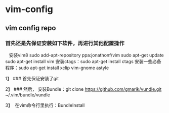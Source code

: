 # vim-config
## vim config repo

### 首先还是先保证安装如下软件，再进行其他配置操作 
    安装vim8
    sudo add-apt-repository ppa:jonathonf/vim
    sudo apt-get update
    sudo apt-get install vim
    安装ctags：sudo apt-get install ctags
    安装一些必备程序：sudo apt-get install xclip vim-gnome astyle


1】  ### 首先保证安装了git

2】  ### 然后， 安装Bundle：git clone https://github.com/gmarik/vundle.git ~/.vim/bundle/vundle

3】  在vim命令行里执行：BundleInstall


